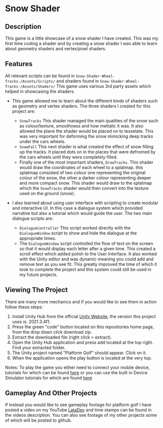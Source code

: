 # Snow Shader

## Description

This game is a little showcase of a snow shader I have created. This was my first time coding a shader and by creating a snow shader I was able to learn about geometry shaders and vertex/pixel shaders.

## Features

All relevant scripts can be found in `Snow-Shader-Wheel-Tracks-/Assets/Scripts/` and shaders found in `Snow-Shader-Wheel-Tracks-/Assets/Shaders/` This game uses various 3rd party assets which helped in showcasing the shaders.

* This game allowed me to learn about the different kinds of shaders such as geometry and vertex shaders. The three shaders I created for this project are:
  
  * `SnowTracks` This shader managed the main qualities of the snow such as colour/texture, smoothness and how mettalic it was. It also allowed the plane the shader would be placed on to tesselate. This was very important for deforming the snow mimicking deep tracks under the cars wheels.
  * `SnowFall` This next shader is what created the effect of snow filling up the tracks. It placed dots on in the places that were defromed by the cars wheels until they were completely filled.
  * Finally one of the most important shaders, `DrawTracks`. This shader would draw the coordinates of each wheel to a splatmap. this splatmap consisted of two colour one representing the original colour of the snow, the other a darker colour representing deeper and more compact snow. This shader would draw to the splatmap which the `SnowTracks` shader would then convert into the texture used on the ground (snow).

* I also learned about using user interface with scripting to create modular and interactive UI. In this case a dialogue system which provided narrative but also a tutorial which would guide the user. The two main dialogue scripts are:

  * `DialogueController` This script worked directly with the `DialogueWindow` script to show and hide the dialogue at the appropriate times.
  * The `DialogueWindow` script controlled the flow of text on the screen so that it would display each letter after a given time. This created a scroll effect which added polish to the User Interface. It also worked with the Unity editor and was dynamic meaning you could add and remove text as you see fit. This greatly improved the time of which it took to complete the project and this system could still be used in my future projects.

## Viewing The Project

There are many more mechanics and if you would like to see them in action follow these steps:

1. Install Unity Hub from the official [Unity Website](https://unity.com/download), the version this project uses is: 2021.3.4f1.
2. Press the green "code" button located on this repositories home page, from the drop down click download zip.
3. Extract the downloaded file (right click > extract).
4. Open the Unity Hub application and press add located at the top right. Find your extracted folder.
5. The Unity project named "Platform Golf" should appear. Click on it.
6. When the application opens the play button is located at the very top.

Notes: To play the game you either need to connect your mobile device, tutorials for which can be found [here](https://www.youtube.com/watch?v=J2T92mzvmHk&ab_channel=DigieraGames)
or you can use the built in Device Simulator tutorials for which are found [here](https://www.youtube.com/watch?v=dI1IEajUg_Y&ab_channel=JehoshaphatAbu)

## Gameplay And Other Projects

If instead you would like to see gameplay footage for platform golf I have posted a video on my YouTube [LataDev](https://www.youtube.com/watch?v=fEtlPdAvisw&t=3s&ab_channel=LaTaDev) and time stamps can be found in the videos description. You can also see footage of my other projects some of which will be posted to github.
